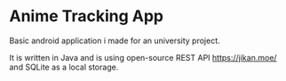 # Anime Tracking App
 
Basic android application i made for an university project.

It is written in Java and is using open-source REST API https://jikan.moe/ and SQLite as a local storage.
